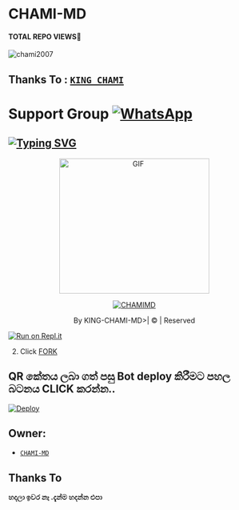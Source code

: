 # CHAMI-MD
#### TOTAL REPO VIEWS📍
<p align="left"> <img src="https://komarev.com/ghpvc/?username=chami2007&label=Profile%20views&color=0e75b6&style=flat" alt="chami2007" /> </p>

## Thanks To : [`KING_CHAMI`](https://github.com/KINGCHAMI)

# Support Group <a href=""><img alt="WhatsApp" src="https://img.shields.io/badge/-Whatsapp%20Group-lightgrey?style=for-the-badge&logo=whatsapp&logoColor=white"/></a>

## [![Typing SVG](https://readme-typing-svg.herokuapp.com?font=Rockstar-ExtraBold&color=F33A6A&lines=WELCOME+TO+CHAMI+MD+WA+BOT.;CREATED+BY+CHAMI+MD;BEST+MULTIDEVICE+WA+BOT;THANKS+FOR+VISITING+MY+GIT)](https://git.io/typing-svg)

 </a>

</p>

<div align="center">

  <p align="center">

<img src="https://i.ibb.co/K0nmnF3/chami.png" alt="GIF" width="300" height="270"/>

</p>

  <p align="center">

<a href="#"><img title="CHAMIMD" src="https://img.shields.io/badge/CHAMI-MD-blue?colorA=%23ff0000&colorB=%23017e40&style=for-the-badge"></a>

</p>

</div>

<p align="center">By KING-CHAMI-MD>| © | Reserved  </br> 


[![Run on Repl.it](https://repl.it/badge/github/quiec/whatsasena)](https://replit.com/@chaminduindula2/KING-CHAMI-V1-2?v=1)


2. Click [FORK](https://github.com/CHAMI2007/KING-CHAMI-V1)


## QR කේතය ලබා ගත් පසු Bot deploy කිරීමට පහල බටනය CLICK කරන්න..
[![Deploy](https://www.herokucdn.com/deploy/button.svg)](https://heroku.com/deploy?template=https://github.com/CHAMI2007/KING-CHAMI-V1)



## Owner:
* [`CHAMI-MD`]([[https://github.com/CHAMI2007/KING-CHAMI-V1])

## Thanks To



**හදලා ඉවර නෑ .දැන්ම හදන්න එපා**
